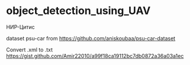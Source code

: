 # object_detection_using_UAV
НИР-Цитис

dataset psu-car from https://github.com/aniskoubaa/psu-car-dataset

Convert .xml to .txt https://gist.github.com/Amir22010/a99f18ca19112bc7db0872a36a03a1ec
